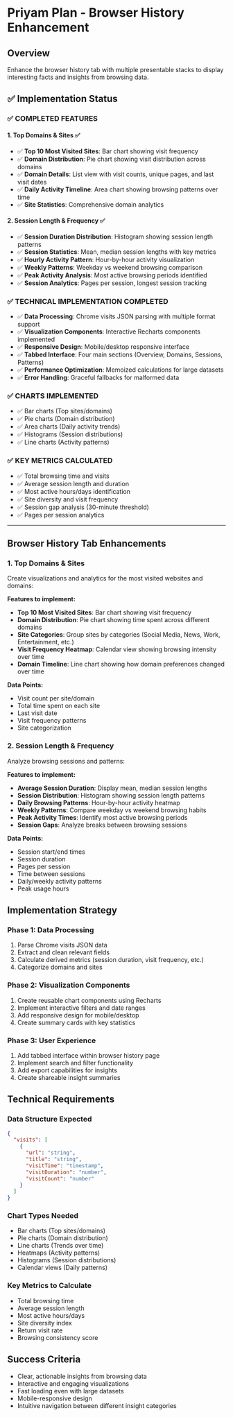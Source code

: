 # Priyam Plan - Browser History Enhancement

## Overview
Enhance the browser history tab with multiple presentable stacks to display interesting facts and insights from browsing data.

## ✅ Implementation Status

### ✅ COMPLETED FEATURES

#### 1. Top Domains & Sites ✅
- ✅ **Top 10 Most Visited Sites**: Bar chart showing visit frequency
- ✅ **Domain Distribution**: Pie chart showing visit distribution across domains
- ✅ **Domain Details**: List view with visit counts, unique pages, and last visit dates
- ✅ **Daily Activity Timeline**: Area chart showing browsing patterns over time
- ✅ **Site Statistics**: Comprehensive domain analytics

#### 2. Session Length & Frequency ✅
- ✅ **Session Duration Distribution**: Histogram showing session length patterns
- ✅ **Session Statistics**: Mean, median session lengths with key metrics
- ✅ **Hourly Activity Pattern**: Hour-by-hour activity visualization
- ✅ **Weekly Patterns**: Weekday vs weekend browsing comparison
- ✅ **Peak Activity Analysis**: Most active browsing periods identified
- ✅ **Session Analytics**: Pages per session, longest session tracking

### ✅ TECHNICAL IMPLEMENTATION COMPLETED
- ✅ **Data Processing**: Chrome visits JSON parsing with multiple format support
- ✅ **Visualization Components**: Interactive Recharts components implemented
- ✅ **Responsive Design**: Mobile/desktop responsive interface
- ✅ **Tabbed Interface**: Four main sections (Overview, Domains, Sessions, Patterns)
- ✅ **Performance Optimization**: Memoized calculations for large datasets
- ✅ **Error Handling**: Graceful fallbacks for malformed data

### ✅ CHARTS IMPLEMENTED
- ✅ Bar charts (Top sites/domains)
- ✅ Pie charts (Domain distribution) 
- ✅ Area charts (Daily activity trends)
- ✅ Histograms (Session distributions)
- ✅ Line charts (Activity patterns)

### ✅ KEY METRICS CALCULATED
- ✅ Total browsing time and visits
- ✅ Average session length and duration
- ✅ Most active hours/days identification
- ✅ Site diversity and visit frequency
- ✅ Session gap analysis (30-minute threshold)
- ✅ Pages per session analytics

---

## Browser History Tab Enhancements

### 1. Top Domains & Sites
Create visualizations and analytics for the most visited websites and domains:

**Features to implement:**
- **Top 10 Most Visited Sites**: Bar chart showing visit frequency
- **Domain Distribution**: Pie chart showing time spent across different domains
- **Site Categories**: Group sites by categories (Social Media, News, Work, Entertainment, etc.)
- **Visit Frequency Heatmap**: Calendar view showing browsing intensity over time
- **Domain Timeline**: Line chart showing how domain preferences changed over time

**Data Points:**
- Visit count per site/domain
- Total time spent on each site
- Last visit date
- Visit frequency patterns
- Site categorization

### 2. Session Length & Frequency
Analyze browsing sessions and patterns:

**Features to implement:**
- **Average Session Duration**: Display mean, median session lengths
- **Session Distribution**: Histogram showing session length patterns
- **Daily Browsing Patterns**: Hour-by-hour activity heatmap
- **Weekly Patterns**: Compare weekday vs weekend browsing habits
- **Peak Activity Times**: Identify most active browsing periods
- **Session Gaps**: Analyze breaks between browsing sessions

**Data Points:**
- Session start/end times
- Session duration
- Pages per session
- Time between sessions
- Daily/weekly activity patterns
- Peak usage hours

## Implementation Strategy

### Phase 1: Data Processing
1. Parse Chrome visits JSON data
2. Extract and clean relevant fields
3. Calculate derived metrics (session duration, visit frequency, etc.)
4. Categorize domains and sites

### Phase 2: Visualization Components
1. Create reusable chart components using Recharts
2. Implement interactive filters and date ranges
3. Add responsive design for mobile/desktop
4. Create summary cards with key statistics

### Phase 3: User Experience
1. Add tabbed interface within browser history page
2. Implement search and filter functionality
3. Add export capabilities for insights
4. Create shareable insight summaries

## Technical Requirements

### Data Structure Expected
```json
{
  "visits": [
    {
      "url": "string",
      "title": "string", 
      "visitTime": "timestamp",
      "visitDuration": "number",
      "visitCount": "number"
    }
  ]
}
```

### Chart Types Needed
- Bar charts (Top sites/domains)
- Pie charts (Domain distribution)
- Line charts (Trends over time)
- Heatmaps (Activity patterns)
- Histograms (Session distributions)
- Calendar views (Daily patterns)

### Key Metrics to Calculate
- Total browsing time
- Average session length
- Most active hours/days
- Site diversity index
- Return visit rate
- Browsing consistency score

## Success Criteria
- Clear, actionable insights from browsing data
- Interactive and engaging visualizations
- Fast loading even with large datasets
- Mobile-responsive design
- Intuitive navigation between different insight categories